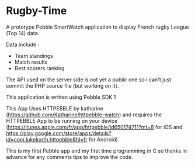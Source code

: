 Rugby-Time
==========

A prototype Pebble SmartWatch application to display French rugby League (Top 14) data.

Data include :

- Team standings
- Match results
- Best scorers ranking

The API used on the server side is not yet a public one so I can't just commit the PHP source file (but working on it).

This application is written using Pebble SDK 1

This App Uses HTTPEBBLE by katharine (https://github.com/Katharine/httpebble-watch) and requires the HTTPEBBLE App to be running on your device (https://itunes.apple.com/fr/app/httpebble/id650174711?mt=8 for iOS and https://play.google.com/store/apps/details?id=com.lukekorth.httpebble&hl=fr for Android).

This is my first Pebble app and my first time programming in C so thanks in advance for any comments tips to improve the code.
